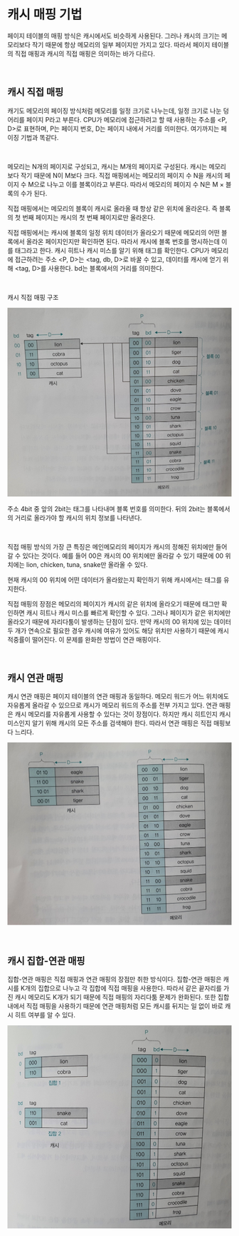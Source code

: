 # 캐시 매핑 기법

페이지 테이블의 매핑 방식은 캐시에서도 비슷하게 사용된다. 그러나 캐시의 크기는 메모리보다 작기 때문에 항상 메모리의 일부 페이지만 가지고 있다. 따라서 페이지 테이블의 직접 매핑과 캐시의 직접 매핑은 의미하는 바가 다르다.

<br>



## 캐시 직접 매핑

캐기도 메모리의 페이징 방식처럼 메모리를 일정 크기로 나누는데, 일정 크기로 나눈 덩어리를 페이지 P라고 부른다. CPU가 메모리에 접근하려고 할 때 사용하는 주소를 <P, D>로 표현하며, P는 페이지 번호, D는 페이지 내에서 거리를 의미한다. 여기까지는 페이징 기법과 똑같다.

<br>

메모리는 N개의 페이지로 구성되고, 캐시는 M개의 페이지로 구성된다. 캐시는 메모리보다 작기 때문에 N이 M보다 크다. 직접 매핑에서는 메모리의 페이지 수 N을 캐시의 페이지 수 M으로 나누고 이를 블록이라고 부른다. 따라서 메모리의 페이지 수 N은 M × 블록의 수가 된다. 

직접 매핑에서는 메모리의 블록이 캐시로 올라올 때 항상 같은 위치에 올라온다. 즉 블록의 첫 번째 페이지는 캐시의 첫 번째 페이지로만 올라온다.

직접 매핑에서는 캐시에 블록의 일정 위치 데이터가 올라오기 때문에 메모리의 어떤 블록에서 올라온 페이지인지만 확인하면 된다. 따라서 캐시에 블록 번호를 명시하는데 이를 태그라고 한다. 캐시 히트나 캐시 미스를 알기 위해 태그를 확인한다. CPU가 메모리에 접근하려는 주소 <P, D>는 <tag, db, D>로 바꿀 수 있고, 데이터를 캐시에 얻기 위해 <tag, D>를 사용한다. bd는 블록에서의 거리를 의미한다.

<br>

캐시 직접 매핑 구조

![캐시 직접 매핑](https://github.com/summer-root/OS-study/blob/main/NEH/CHAPTER%2008%20%EA%B0%80%EC%83%81%20%EB%A9%94%EB%AA%A8%EB%A6%AC%EC%9D%98%20%EA%B8%B0%EC%B4%88/%EC%82%AC%EC%A7%84%20%EC%B2%A8%EB%B6%80/%EC%BA%90%EC%8B%9C%20%EC%A7%81%EC%A0%91%20%EB%A7%A4%ED%95%91.jpg)

주소 4bit 중 앞의 2bit는 태그를 나타내며 블록 번호를 의미한다. 뒤의 2bit는 블록에서의 거리로 올라가야 할 캐시의 위치 정보를 나타낸다.

<br>

직접 매핑 방식의 가장 큰 특징은 메인메모리의 페이지가 캐시의 정해진 위치에만 들어갈 수 있다는 것이다. 예를 들어 00은 캐시의 00 위치에만 올라갈 수 있기 때문에 00 위치에는 lion, chicken, tuna, snake만 올라올 수 있다. 

현재 캐시의 00 위치에 어떤 데이터가 올라왔는지 확인하기 위해 캐시에서는 태그를 유지한다. 

직접 매핑의 장점은 메모리의 페이지가 캐시의 같은 위치에 올라오기 때문에 태그만 확인하면 캐시 히트나 캐시 미스를 빠르게 확인할 수 있다. 그러나 페이지가 같은 위치에만 올라오기 때문에 자리다툼이 발생하는 단점이 있다. 만약 캐시의 00 위치에 있는 데이터 두 개가 연속으로 필요한 경우 캐시에 여유가 있어도 해당 위치만 사용하기 때문에 캐시 적중률이 떨어진다. 이 문제를 완화한 방법이 연관 매핑이다.

<br>



## 캐시 연관 매핑

캐시 연관 매핑은 페이지 테이블의 연관 매핑과 동일하다. 메모리 워드가 어느 위치에도 자유롭게 올라갈 수 있으므로 캐시가 메모리 워드의 주소를 전부 가지고 있다. 연관 매핑은 캐시 메모리를 자유롭게 사용할 수 있다는 것이 장점이다. 하지만 캐시 히트인지 캐시 미스인지 알기 위해 캐시의 모든 주소를 검색해야 한다. 따라서 연관 매핑은 직접 매핑보다 느리다.

![캐시 연관 매핑](https://github.com/summer-root/OS-study/blob/main/NEH/CHAPTER%2008%20%EA%B0%80%EC%83%81%20%EB%A9%94%EB%AA%A8%EB%A6%AC%EC%9D%98%20%EA%B8%B0%EC%B4%88/%EC%82%AC%EC%A7%84%20%EC%B2%A8%EB%B6%80/%EC%BA%90%EC%8B%9C%20%EC%97%B0%EA%B4%80%20%EB%A7%A4%ED%95%91.jpg)

<br>



## 캐시 집합-연관 매핑

집합-연관 매핑은 직접 매핑과 연관 매핑의 장점만 취한 방식이다. 집합-연관 매핑은 캐시를 K개의 집합으로 나누고 각 집합에 직접 매핑을 사용한다. 따라서 같은 끝자리를 가진 캐시 메모리도 K개가 되기 때문에 직접 매핑의 자리다툼 문제가 완화된다. 또한 집합 내에서 직접 매핑을 사용하기 때문에 연관 매핑처럼 모든 캐시를 뒤지는 일 없이 바로 캐시 히트 여부를 알 수 있다.

![캐시 집합-연관 매핑](https://github.com/summer-root/OS-study/blob/main/NEH/CHAPTER%2008%20%EA%B0%80%EC%83%81%20%EB%A9%94%EB%AA%A8%EB%A6%AC%EC%9D%98%20%EA%B8%B0%EC%B4%88/%EC%82%AC%EC%A7%84%20%EC%B2%A8%EB%B6%80/%EC%BA%90%EC%8B%9C%20%EC%A7%91%ED%95%A9-%EC%97%B0%EA%B4%80%20%EB%A7%A4%ED%95%91.jpg)
